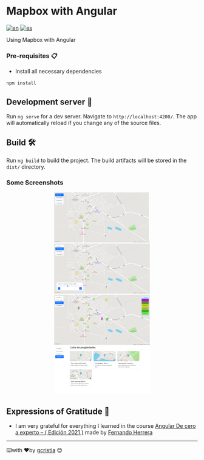 # Mapbox with Angular
[![en](https://img.shields.io/badge/lang-en-red.svg)](https://github.com/gcristia/Mapbox-with-Angular/blob/main/README.md)
[![es](https://img.shields.io/badge/lang-es-yellow.svg)](https://github.com/gcristia/Mapbox-with-Angular/blob/main/README.es.md)

Using Mapbox with Angular

### Pre-requisites 📋
* Install all necessary dependencies
``` 
npm install
```

## Development server 🔧
Run `ng serve` for a dev server. Navigate to `http://localhost:4200/`. The app will automatically reload if you change any of the source files.

## Build 🛠️
Run `ng build` to build the project. The build artifacts will be stored in the `dist/` directory.

### Some Screenshots
<p align="center" width="100%">
    <img width="50%" src="screenshot/1.png" alt="FullScreen"> 
    <img width="50%" src="screenshot/2.png" alt="Zoom Range"> 
    <img width="50%" src="screenshot/3.png" alt="Markes"> 
    <img width="50%" src="screenshot/4.png" alt="Properties"> 
</p> 

## Expressions of Gratitude 🎁
* I am very grateful for everything I learned in the course [Angular De cero a experto – ( Edición 2021 )](https://www.udemy.com/course/angular-2-fernando-herrera) made by [Fernando Herrera](https://fernando-herrera.com/)
---
⌨️with ❤️by [gcristia](https://github.com/gcristia) 😊 
